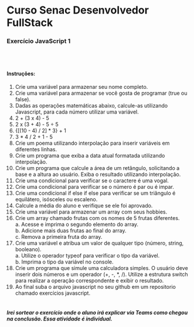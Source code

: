 # Curso Senac Desenvolvedor FullStack

<h3>Exercício JavaScript 1</h3><br><br>

<h4>Instruções:<br></h4>

1. Crie uma variável para armazenar seu nome completo.<br>
2. Crie uma variável para armazenar se você gosta de programar (true ou false).<br>
3. Dadas as operações matemáticas abaixo, calcule-as utilizando Javascript, para cada número utilizar uma variável.<br>
4. 2 + (3 x 4) - 5<br>
5. 2 x (3 + 4) - 5 ÷ 5<br>
6. {[(10 - 4) / 2] * 3} + 1<br>
7. 3 * 4 / 2 + 1 - 5<br>
8. Crie um poema utilizando interpolação para inserir variáveis em diferentes linhas.<br>
9. Crie um programa que exiba a data atual formatada utilizando interpolação.<br>
10. Crie um programa que calcule a área de um retângulo, solicitando a base e a altura ao usuário. Exiba o resultado utilizando interpolação.<br>
11. Crie uma condicional para verificar se o caractere é uma vogal.<br>
12. Crie uma condicional para verificar se o número é par ou é impar.<br>
13. Crie uma condicional if else if else para verificar se um triângulo é equilátero, isósceles ou escaleno.<br>
14. Calcule a média do aluno e verifique se ele foi aprovado.<br>
15. Crie uma variável para armazenar um array com seus hobbies.<br>
16. Crie um array chamado frutas com os nomes de 5 frutas diferentes.<br>
    a. Acesse e imprima o segundo elemento do array.<br>
    b. Adicione mais duas frutas ao final do array.<br>
    c. Remova a primeira fruta do array.<br>
17. Crie uma variável e atribua um valor de qualquer tipo (número, string, booleano).<br>
    a. Utilize o operador typeof para verificar o tipo da variável.<br>
    b. Imprima o tipo da variável no console.<br>
18. Crie um programa que simule uma calculadora simples. O usuário deve inserir dois números e um operador (+, -, *, /). Utilize a estrutura switch para realizar a operação correspondente e exibir o resultado.<br>
19. Ao final suba o arquivo javascript no seu github em um repositorio chamado exercícios javascript.<br><br>

<h5>Irei sortear o exercício onde o aluno irá explicar via Teams como chegou na conclusão. Essa atividade é individual.</h6>
